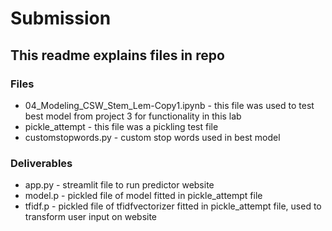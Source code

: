 # Submission
## This readme explains files in repo
### Files
- 04_Modeling_CSW_Stem_Lem-Copy1.ipynb - this file was used to test best model from project 3 for functionality in this lab
- pickle_attempt - this file was a pickling test file
- customstopwords.py - custom stop words used in best model
### Deliverables
- app.py - streamlit file to run predictor website
- model.p - pickled file of model fitted in pickle_attempt file
- tfidf.p - pickled file of tfidfvectorizer fitted in pickle_attempt file, used to transform user input on website
